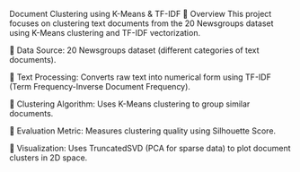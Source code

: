 Document Clustering using K-Means & TF-IDF
📌 Overview
This project focuses on clustering text documents from the 20 Newsgroups dataset using K-Means clustering and TF-IDF vectorization.

🔹 Data Source: 20 Newsgroups dataset (different categories of text documents).

🔹 Text Processing: Converts raw text into numerical form using TF-IDF (Term Frequency-Inverse Document Frequency).

🔹 Clustering Algorithm: Uses K-Means clustering to group similar documents.

🔹 Evaluation Metric: Measures clustering quality using Silhouette Score.

🔹 Visualization: Uses TruncatedSVD (PCA for sparse data) to plot document clusters in 2D space.
